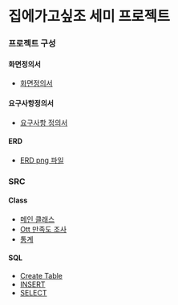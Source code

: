 # 집에가고싶조 세미 프로젝트
### 프로젝트 구성
#### 화면정의서
- [화면정의서](https://github.com/byeongjuPark/project_survey/blob/master/%ED%99%94%EB%A9%B4%EC%A0%95%EC%9D%98%EC%84%9C%20(%EC%B5%9C%EC%A2%85).pdf)
#### 요구사항정의서
- [요구사항 정의서]([./src/%ED%99%94%EB%A9%B4%EC%A0%95%EC%9D%98%EC%84%9C(%EC%A7%91%EC%97%90%EA%B0%80%EA%B3%A0%EC%8B%B6%EC%A1%B0).pdf](https://github.com/byeongjuPark/project_survey/blob/master/%EC%9A%94%EA%B5%AC%EC%82%AC%ED%95%AD%EC%A0%95%EC%9D%98%EC%84%9C(%EC%A7%91%EC%97%90%EA%B0%80%EA%B3%A0%EC%8B%B6%EC%A1%B0).xlsx.pdf))
#### ERD
- [ERD png 파일]([./src/Survey.png](https://github.com/byeongjuPark/project_survey/blob/master/Survey.png))
### SRC
#### Class
- [메인 클래스](./src/Main.java)
- [Ott 만족도 조사](./src/OttSurvey.java)
- [통계](./src/Result.java)
#### SQL
- [Create Table](./src/Survey.sql)  
- [INSERT](./src/insert.sql)  
- [SELECT](./src/surveySQL.sql)  



